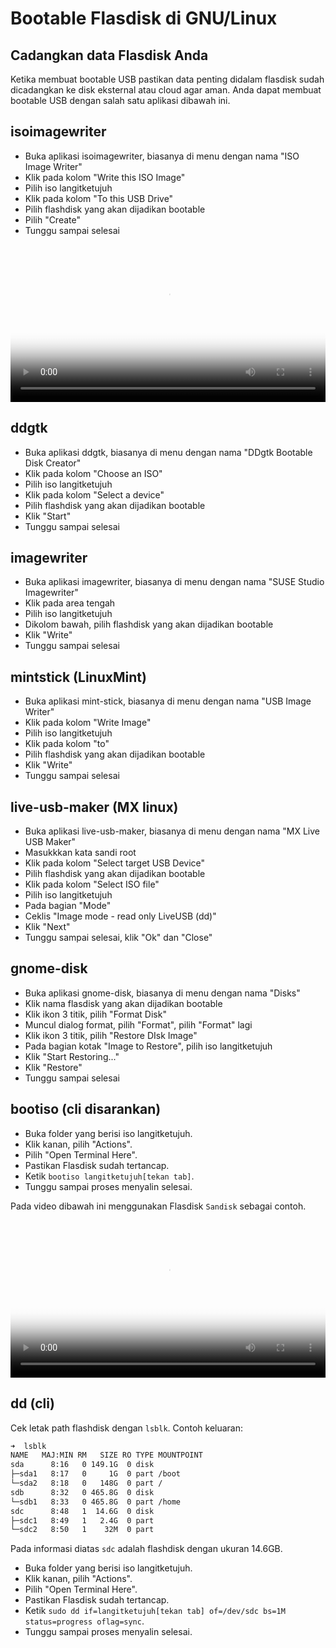 # Bootable Flasdisk di GNU/Linux

## Cadangkan data Flasdisk Anda

Ketika membuat bootable USB pastikan data penting didalam flasdisk sudah dicadangkan ke disk eksternal atau cloud agar aman.
Anda dapat membuat bootable USB dengan salah satu aplikasi dibawah ini.

## isoimagewriter

- Buka aplikasi isoimagewriter, biasanya di menu dengan nama "ISO Image Writer"
- Klik pada kolom "Write this ISO Image"
- Pilih iso langitketujuh
- Klik pada kolom "To this USB Drive"
- Pilih flashdisk yang akan dijadikan bootable
- Pilih "Create"
- Tunggu sampai selesai

<video controls poster="../media/video/isoimagewriter-bootable-usb-langitketujuh.webp" style="position: relative; width: 100%; height: auto; border:0;" >
  <source src="../media/video/isoimagewriter-bootable-usb-langitketujuh.webm" type="video/webm">
</video>

## ddgtk

- Buka aplikasi ddgtk, biasanya di menu dengan nama "DDgtk Bootable Disk Creator"
- Klik pada kolom "Choose an ISO"
- Pilih iso langitketujuh
- Klik pada kolom "Select a device"
- Pilih flashdisk yang akan dijadikan bootable
- Klik "Start"
- Tunggu sampai selesai

## imagewriter

- Buka aplikasi imagewriter, biasanya di menu dengan nama "SUSE Studio Imagewriter"
- Klik pada area tengah
- Pilih iso langitketujuh
- Dikolom bawah, pilih flashdisk yang akan dijadikan bootable
- Klik "Write"
- Tunggu sampai selesai

## mintstick (LinuxMint)

- Buka aplikasi mint-stick, biasanya di menu dengan nama "USB Image Writer"
- Klik pada kolom "Write Image"
- Pilih iso langitketujuh
- Klik pada kolom "to"
- Pilih flashdisk yang akan dijadikan bootable
- Klik "Write"
- Tunggu sampai selesai

## live-usb-maker (MX linux)

- Buka aplikasi live-usb-maker, biasanya di menu dengan nama "MX Live USB Maker"
- Masukkkan kata sandi root
- Klik pada kolom "Select target USB Device"
- Pilih flashdisk yang akan dijadikan bootable
- Klik pada kolom "Select ISO file"
- Pilih iso langitketujuh
- Pada bagian "Mode"
- Ceklis "Image mode - read only LiveUSB (dd)"
- Klik "Next"
- Tunggu sampai selesai, klik "Ok" dan "Close"

## gnome-disk

- Buka aplikasi gnome-disk, biasanya di menu dengan nama "Disks"
- Klik nama flasdisk yang akan dijadikan bootable
- Klik ikon 3 titik, pilih "Format Disk"
- Muncul dialog format, pilih "Format", pilih "Format" lagi
- Klik ikon 3 titik, pilih "Restore DIsk Image"
- Pada bagian kotak "Image to Restore", pilih iso langitketujuh
- Klik "Start Restoring..."
- Klik "Restore"
- Tunggu sampai selesai

## bootiso (cli disarankan)

- Buka folder yang berisi iso langitketujuh.
- Klik kanan, pilih "Actions".
- Pilih "Open Terminal Here".
- Pastikan Flasdisk sudah tertancap.
- Ketik `bootiso langitketujuh[tekan tab]`.
- Tunggu sampai proses menyalin selesai.

Pada video dibawah ini menggunakan Flasdisk `Sandisk` sebagai contoh.

<video controls poster="../media/video/bootiso-bootable-usb-langitketujuh.webp" style="position: relative; width: 100%; height: auto; border:0;" >
  <source src="../media/video/bootiso-bootable-usb-langitketujuh.webm" type="video/webm">
</video>

## dd (cli)
Cek letak path flashdisk dengan `lsblk`.
Contoh keluaran:

```bash
➜  lsblk
NAME   MAJ:MIN RM   SIZE RO TYPE MOUNTPOINT
sda      8:16   0 149.1G  0 disk 
├─sda1   8:17   0     1G  0 part /boot
└─sda2   8:18   0   148G  0 part /
sdb      8:32   0 465.8G  0 disk 
└─sdb1   8:33   0 465.8G  0 part /home
sdc      8:48   1  14.6G  0 disk 
├─sdc1   8:49   1   2.4G  0 part 
└─sdc2   8:50   1    32M  0 part
```

Pada informasi diatas `sdc` adalah flashdisk dengan ukuran 14.6GB.

- Buka folder yang berisi iso langitketujuh.
- Klik kanan, pilih "Actions".
- Pilih "Open Terminal Here".
- Pastikan Flasdisk sudah tertancap.
- Ketik `sudo dd if=langitketujuh[tekan tab] of=/dev/sdc bs=1M status=progress oflag=sync`.
- Tunggu sampai proses menyalin selesai.
